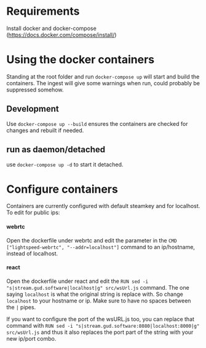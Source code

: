 # Requirements
Install docker and docker-compose (https://docs.docker.com/compose/install/) 

# Using the docker containers
Standing at the root folder and run ``docker-compose up`` will start and build the containers. The ingest will give some warnings when run, could probably be suppressed somehow. 

## Development
Use ``docker-compose up --build`` ensures the containers are checked for changes and rebuilt if needed.

## run as daemon/detached
use ``docker-compose up -d`` to start it detached. 

# Configure containers
Containers are currently configured with default steamkey and for localhost. To edit for public ips:

#### webrtc
Open the dockerfile under webrtc and edit the parameter in the ``CMD ["lightspeed-webrtc", "--addr=localhost"]`` command to an ip/hostname, instead of localhost.

#### react
Open the dockerfile under react and edit the ``RUN sed -i "s|stream.gud.software|localhost|g" src/wsUrl.js`` command. The one saying ``localhost`` is what the original string is replace with. So change ``localhost`` to your hostname or ip. Make sure to have no spaces between the ``|`` pipes. 

If you want to configure the port of the wsURL.js too, you can replace that command with ``RUN sed -i "s|stream.gud.software:8080|localhost:8000|g" src/wsUrl.js`` and thus it also replaces the port part of the string with your new ip/port combo. 